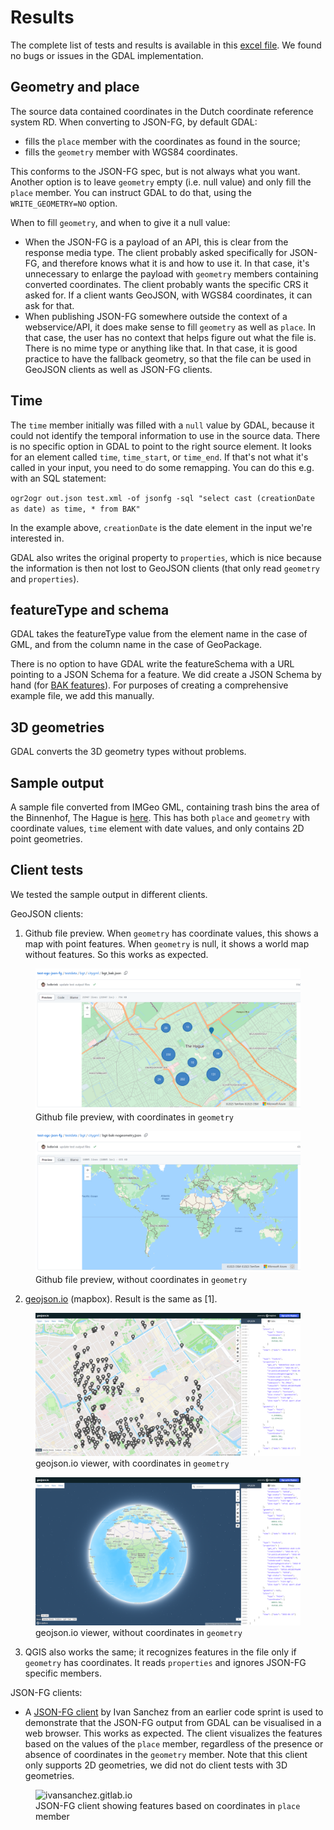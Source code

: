 # Results
The complete list of tests and results is available in this [excel file](https://github.com/Geonovum-labs/test-ogc-json-fg/blob/main/testresults/testscenarios.xlsx). We found no bugs or issues in the GDAL implementation. 

## Geometry and place
The source data contained coordinates in the Dutch coordinate reference system RD. When converting to JSON-FG, by default GDAL: 
- fills the `place` member with the coordinates as found in the source;
- fills the `geometry` member with WGS84 coordinates. 

This conforms to the JSON-FG spec, but is not always what you want. Another option is to leave `geometry` empty (i.e. null value) and only fill the `place` member. You can instruct GDAL to do that, using the `WRITE_GEOMETRY=NO` option. 

When to fill `geometry`, and when to give it a null value: 
- When the JSON-FG is a payload of an API, this is clear from the response media type. The client probably asked specifically for JSON-FG, and therefore knows what it is and how to use it. In that case, it's unnecessary to enlarge the payload with `geometry` members containing converted coordinates. The client probably wants the specific CRS it asked for. If a client wants GeoJSON, with WGS84 coordinates, it can ask for that. 
- When publishing JSON-FG somewhere outside the context of a webservice/API, it does make sense to fill `geometry` as well as `place`. In that case, the user has no context that helps figure out what the file is. There is no mime type or anything like that. In that case, it is good practice to have the fallback geometry, so that the file can be used in GeoJSON clients as well as JSON-FG clients. 

## Time
The `time` member initially was filled with a `null` value by GDAL, because it could not identify the temporal information to use in the source data. There is no specific option in GDAL to point to the right source element. It looks for an element called `time`, `time_start`, or `time_end`. If that's not what it's called in your input, you need to do some remapping. You can do this e.g. with an SQL statement: 

`ogr2ogr out.json test.xml -of jsonfg -sql "select cast (creationDate as date) as time, * from BAK"`

In the example above, `creationDate` is the date element in the input we're interested in.

GDAL also writes the original property to `properties`, which is nice because the information is then not lost to GeoJSON clients (that only read `geometry` and `properties`). 

## featureType and schema
GDAL takes the featureType value from the element name in the case of GML, and from the column name in the case of GeoPackage. 

There is no option to have GDAL write the featureSchema with a URL pointing to a JSON Schema for a feature. We did create a JSON Schema by hand (for [BAK features](https://github.com/Geonovum/test-ogc-json-fg/blob/main/testdata/bgt/citygml/schema/bak.jschema)). For purposes of creating a comprehensive example file, we add this manually.

## 3D geometries

GDAL converts the 3D geometry types without problems. 

## Sample output
A sample file converted from IMGeo GML, containing trash bins the area of the Binnenhof, The Hague is [here](https://github.com/Geonovum/test-ogc-json-fg/blob/main/testdata/bgt/citygml/bgt_bak.json). This has both `place` and `geometry` with coordinate values, `time` element with date values, and only contains 2D point geometries. 

## Client tests

We tested the sample output in different clients. 

GeoJSON clients:
1. Github file preview. When `geometry` has coordinate values, this shows a map with point features. When `geometry` is null, it shows a world map without features. So this works as expected.

<figure>
    <img src="media/bakjsoningithubpreview.png" alt="bakjsoningithubpreview"/>
    <figcaption>Github file preview, with coordinates in <code>geometry</code></figcaption>
</figure>

<figure>
    <img src="media/bakjsoningithubpreview_nogeometry.png" alt="bakjsoningithubpreview_nogeometry"/>
    <figcaption>Github file preview, without coordinates in <code>geometry</code></figcaption>
</figure>

2. [geojson.io](https://geojson.io/) (mapbox). Result is the same as [1]. 

<figure>
    <img src="media/bakingeojsonio.png" alt="bakingeojsonio"/>
    <figcaption>geojson.io viewer, with coordinates in <code>geometry</code></figcaption>
</figure>
<figure>
    <img src="media/bakingeojsonio_nogeometry.png" alt="bakingeojsonio_nogeometry"/>
    <figcaption>geojson.io viewer, without coordinates in <code>geometry</code></figcaption>
</figure>

3. QGIS also works the same; it recognizes features in the file only if `geometry` has coordinates. It reads `properties` and ignores JSON-FG specific members.

JSON-FG clients: 
- A [JSON-FG client](https://ivansanchez.gitlab.io/gleo/demos/jsonfg-drag-drop.html) by Ivan Sanchez from an earlier code sprint is used to demonstrate that the JSON-FG output from GDAL can be visualised in a web browser. This works as expected. The client visualizes the features based on the values of the `place` member, regardless of the presence or absence of coordinates in the `geometry` member. Note that this client only supports 2D geometries, we did not do client tests with 3D geometries. 

<figure>
    <img src="media/ivansanchez.gitlab.io.png" alt="ivansanchez.gitlab.io"/>
    <figcaption>JSON-FG client showing features based on coordinates in <code>place</code> member</figcaption>
</figure>